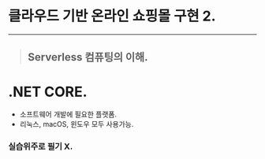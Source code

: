 
 # 클라우드 기반 온라인 쇼핑몰 구현 2.
 
--------------------------------------------------------------------------------------------------------------

> ## Serverless 컴퓨팅의 이해.

# .NET CORE.
- 소프트웨어 개발에 필요한 플랫폼.
- 리눅스, macOS, 윈도우 모두 사용가능.

### 실습위주로 필기 X.















